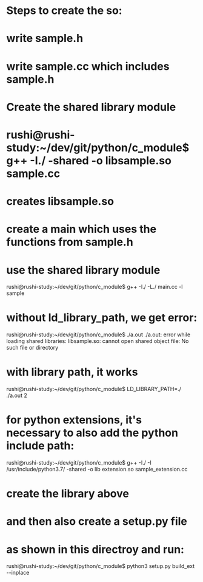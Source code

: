 # Steps to create the so:
# write sample.h
# write sample.cc which includes sample.h

# Create the shared library module
# rushi@rushi-study:~/dev/git/python/c_module$ g++ -I./ -shared -o libsample.so sample.cc
# creates libsample.so

# create a main which uses the functions from sample.h
# use the shared library module
rushi@rushi-study:~/dev/git/python/c_module$ g++ -I./ -L./ main.cc -l sample

# without ld_library_path, we get error:
rushi@rushi-study:~/dev/git/python/c_module$ ./a.out
./a.out: error while loading shared libraries: libsample.so: cannot open shared object file: No such file or directory


# with library path, it works
rushi@rushi-study:~/dev/git/python/c_module$ LD_LIBRARY_PATH=./ ./a.out
2


# for python extensions, it's necessary to also add the python include path:
rushi@rushi-study:~/dev/git/python/c_module$ g++ -I./ -I /usr/include/python3.7/ -shared -o lib
extension.so sample_extension.cc

# create the library above
# and then also create a setup.py file
# as shown in this directroy and run:
rushi@rushi-study:~/dev/git/python/c_module$ python3 setup.py build_ext --inplace